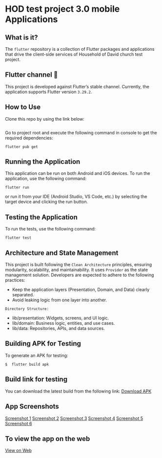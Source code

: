 # HOD test project 3.0 mobile Applications

## What is it? 

The `flutter` repository is a collection of Flutter packages and applications that drive the
client-side services of Household of David church test project. 

## Flutter channel 🔀
This project is developed against Flutter’s stable channel. Currently, the application supports Flutter version `3.29.2`. 

## How to Use 

Clone this repo by using the link below:

```

```


Go to project root and execute the following command in console to get the required dependencies: 

```
flutter pub get 

```

## Running the Application 

This application can be run on both Android and iOS devices. To run the application, use the following command:

```
flutter run
```
or run it from your IDE (Android Studio, VS Code, etc.) by selecting the target device and clicking the run button.

## Testing the Application

To run the tests, use the following command:
```
flutter test
```



## Architecture and State Management

This project is built following the `Clean Architecture` principles, ensuring modularity, scalability, and maintainability. It uses `Provider` as the state management solution. Developers are expected to adhere to the following practices:

- Keep the application layers (Presentation, Domain, and Data) clearly separated.
- Avoid leaking logic from one layer into another.

`Directory Structure:`

- lib/presentation: Widgets, screens, and UI logic.
- lib/domain: Business logic, entities, and use cases.
- lib/data: Repositories, APIs, and data sources.



## Building APK for Testing
To generate an APK for testing:

```
$  flutter build apk
```

## Build link for testing
You can download the latest build from the following link:
[Download APK](https://drive.google.com/file/d/1j4ZEDehnuPclTYWMEd9DvVo9NXl3c2hG/view?usp=sharing)  

## App Screenshots
[Screenshot 1](assets/screenshots/screenshot1.png)
[Screenshot 2](assets/screenshots/screenshot2.png)
[Screenshot 3](assets/screenshots/screenshot3.png)
[Screenshot 4](assets/screenshots/screenshot4.png)
[Screenshot 5](assets/screenshots/screenshot5.png)
[Screenshot 6](assets/screenshots/screenshot6.png)





## To view the app on the web
[View on Web](https://appetize.io/app/b_syzqgx3uiuuif7vdsajp2s7xji)
    


    